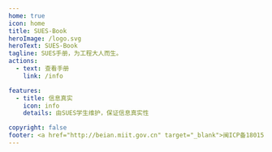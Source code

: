 ```yaml
---
home: true
icon: home
title: SUES-Book
heroImage: /logo.svg
heroText: SUES-Book
tagline: SUES手册，为工程大人而生。
actions:
  - text: 查看手册
    link: /info

features:
  - title: 信息真实
    icon: info
    details: 由SUES学生维护，保证信息真实性

copyright: false
footer: <a href="http://beian.miit.gov.cn" target="_blank">闽ICP备18015937号-4</a> | Powered by Panda
---
```


